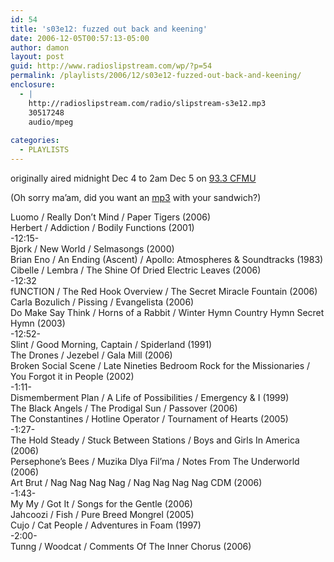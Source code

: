 ```yaml
---
id: 54
title: 's03e12: fuzzed out back and keening'
date: 2006-12-05T00:57:13-05:00
author: damon
layout: post
guid: http://www.radioslipstream.com/wp/?p=54
permalink: /playlists/2006/12/s03e12-fuzzed-out-back-and-keening/
enclosure:
  - |
    http://radioslipstream.com/radio/slipstream-s3e12.mp3
    30517248
    audio/mpeg
    
categories:
  - PLAYLISTS
---
```

originally aired midnight Dec 4 to 2am Dec 5 on [93.3 CFMU](http://cfmu.mcmaster.ca)

(Oh sorry ma’am, did you want an [mp3](http://radioslipstream.com/radio/slipstream-s3e12.mp3) with your sandwich?)

Luomo / Really Don’t Mind / Paper Tigers (2006)  
Herbert / Addiction / Bodily Functions (2001)  
-12:15-  
Bjork / New World / Selmasongs (2000)  
Brian Eno / An Ending (Ascent) / Apollo: Atmospheres & Soundtracks (1983)  
Cibelle / Lembra / The Shine Of Dried Electric Leaves (2006)  
-12:32  
fUNCTION / The Red Hook Overview / The Secret Miracle Fountain (2006)  
Carla Bozulich / Pissing / Evangelista (2006)  
Do Make Say Think / Horns of a Rabbit / Winter Hymn Country Hymn Secret Hymn (2003)  
-12:52-  
Slint / Good Morning, Captain / Spiderland (1991)  
The Drones / Jezebel / Gala Mill (2006)  
Broken Social Scene / Late Nineties Bedroom Rock for the Missionaries / You Forgot it in People (2002)  
-1:11-  
Dismemberment Plan / A Life of Possibilities / Emergency & I (1999)  
The Black Angels / The Prodigal Sun / Passover (2006)  
The Constantines / Hotline Operator / Tournament of Hearts (2005)  
-1:27-  
The Hold Steady / Stuck Between Stations / Boys and Girls In America (2006)  
Persephone’s Bees / Muzika Dlya Fil’ma / Notes From The Underworld (2006)  
Art Brut / Nag Nag Nag Nag / Nag Nag Nag Nag CDM (2006)  
-1:43-  
My My / Got It / Songs for the Gentle (2006)  
Jahcoozi / Fish / Pure Breed Mongrel (2005)  
Cujo / Cat People / Adventures in Foam (1997)  
-2:00-  
Tunng / Woodcat / Comments Of The Inner Chorus (2006)